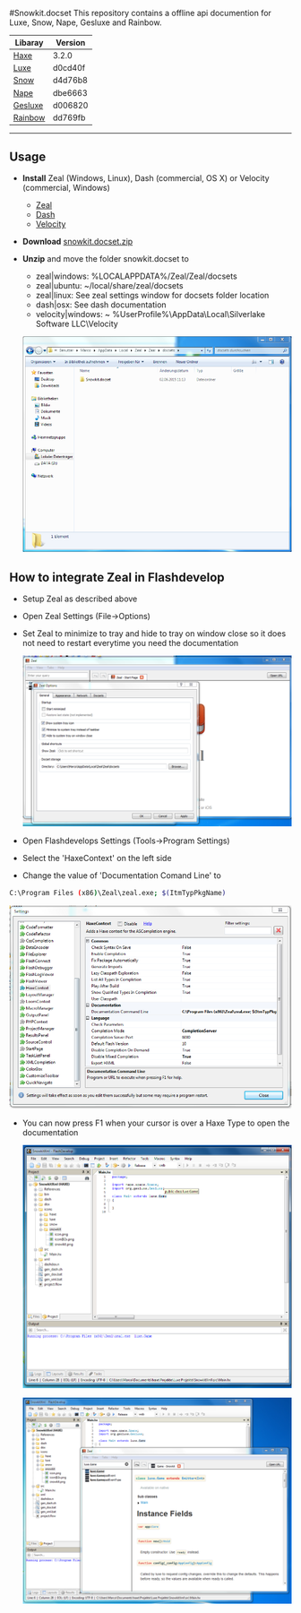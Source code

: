 #Snowkit.docset
This repository contains a offline api documention for Luxe, Snow, Nape, Gesluxe and Rainbow.

| Libaray       | Version       |
| ------------- |---------------|
| [Haxe]        | 3.2.0         |
| [Luxe]        | d0cd40f       |
| [Snow]        | d4d76b8       |
| [Nape]        | dbe6663       |
| [Gesluxe]     | d006820       |
| [Rainbow]     | dd769fb       |
---
## Usage
- **Install** Zeal (Windows, Linux), Dash (commercial, OS X) or Velocity (commercial, Windows)
  - [Zeal](http://zealdocs.org/)
  - [Dash](https://kapeli.com/dash)
  - [Velocity](http://velocity.silverlakesoftware.com/)
- **Download** [snowkit.docset.zip](Snowkit.docset.zip?raw=true)
- **Unzip** and move the folder snowkit.docset to
  - zeal|windows: %LOCALAPPDATA%/Zeal/Zeal/docsets
  - zeal|ubuntu: ~/local/share/zeal/docsets
  - zeal|linux: See zeal settings window for docsets folder location
  - dash|osx: See dash documentation
  - velocity|windows: ~ %UserProfile%\AppData\Local\Silverlake Software LLC\Velocity
  
  ![](images/zeal_docsets_folder.PNG)

## How to integrate Zeal in Flashdevelop
- Setup Zeal as described above
- Open Zeal Settings (File->Options)
- Set Zeal to minimize to tray and hide to tray on window close so it does not need to restart everytime you need the documentation

  ![](images/zeal_options.PNG)

- Open Flashdevelops Settings (Tools->Program Settings)
- Select the 'HaxeContext' on the left side
- Change the value of 'Documentation Comand Line' to
```bash
C:\Program Files (x86)\Zeal\zeal.exe; $(ItmTypPkgName)
```
  ![](images/zeal_flashdevelop_settings.PNG)
    
- You can now press F1 when your cursor is over a Haxe Type to open the documentation

  ![](images/zeal_flashdevelop_cursor.png)
  
  ![](images/zeal_flashdevelop_zeal_open.PNG)

[Haxe]: https://github.com/HaxeFoundation/haxe
[Luxe]: https://github.com/underscorediscovery/luxe
[Snow]: https://github.com/underscorediscovery/snow
[Nape]: https://github.com/deltaluca/nape
[Gesluxe]: https://github.com/josuigoa/gesluxe
[Rainbow]: https://github.com/Dvergar/rainbow

